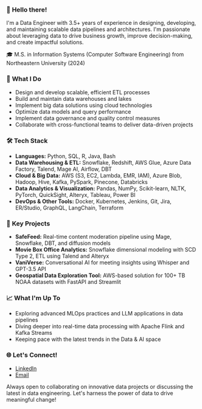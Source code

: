 ### 👋 **Hello there!**

I'm a Data Engineer with 3.5+ years of experience in designing, developing, and maintaining scalable data pipelines and architectures. I'm passionate about leveraging data to drive business growth, improve decision-making, and create impactful solutions.

🎓 M.S. in Information Systems (Computer Software Engineering) from Northeastern University (2024)

### 🚀 **What I Do**
- Design and develop scalable, efficient ETL processes
- Build and maintain data warehouses and lakes
- Implement big data solutions using cloud technologies
- Optimize data models and query performance
- Implement data governance and quality control measures
- Collaborate with cross-functional teams to deliver data-driven projects

### 🛠️ **Tech Stack**

- **Languages:** Python, SQL, R, Java, Bash
- **Data Warehousing & ETL:** Snowflake, Redshift, AWS Glue, Azure Data Factory, Talend, Mage AI, Airflow, DBT
- **Cloud & Big Data:** AWS (S3, EC2, Lambda, EMR, IAM), Azure Blob, Hadoop, Hive, Kafka, PySpark, Pinecone, Databricks
- **Data Analytics & Visualization:** Pandas, NumPy, Scikit-learn, NLTK, PyTorch, QuickSight, Alteryx, Tableau, Power BI
- **DevOps & Other Tools:** Docker, Kubernetes, Jenkins, Git, Jira, ER/Studio, GraphQL, LangChain, Terraform

### 🚀 **Key Projects**

- **SafeFeed:** Real-time content moderation pipeline using Mage, Snowflake, DBT, and diffusion models
- **Movie Box Office Analytics:** Snowflake dimensional modeling with SCD Type 2, ETL using Talend and Alteryx
- **VaniVerse:** Conversational AI for meeting insights using Whisper and GPT-3.5 API
- **Geospatial Data Exploration Tool:** AWS-based solution for 100+ TB NOAA datasets with FastAPI and Streamlit

### 📈 **What I'm Up To**

- Exploring advanced MLOps practices and LLM applications in data pipelines
- Diving deeper into real-time data processing with Apache Flink and Kafka Streams
- Keeping pace with the latest trends in the Data & AI space

### 🌐 **Let's Connect!**

- [LinkedIn](https://www.linkedin.com/in/p-nishanth)
- [Email](mailto:nishanth.prasath@outlook.com)

Always open to collaborating on innovative data projects or discussing the latest in data engineering. Let's harness the power of data to drive meaningful change!

<!--
### 👋 **Hello there!**

I'm a Data Engineer with a passion for harnessing the power of data to drive meaningful insights and impactful solutions. With over 3.5 years of experience, I specialize in designing, developing, and maintaining end-to-end data pipelines and architectures, empowering businesses to make effective, data-driven decisions.

I see data as more than just numbers – it's a powerful force that can unlock a world of possibilities and make a significant difference. I'm continually on the lookout for opportunities to contribute to data-centric projects that tackle real-world challenges and create a positive impact.

Currently pursuing a Master of Science in Information Systems at Northeastern University to further expand my knowledge and stay at the forefront of the ever-evolving data landscape. I'm also delving deeper into advanced concepts in data engineering and machine learning, keeping pace with the latest trends in the Data & AI space.

### 🛠️ **Tech Stack**

- **Programming Languages:** Python, SQL (MySQL, PostgreSQL, SQL Server, MongoDB), R, Java, Bash
- **Data Warehousing & ETL:** Snowflake, Redshift, AWS Glue, Azure Data Factory, Talend, Prefect, Airflow, DBT
- **Cloud & Big Data Technologies:** AWS (S3, EC2, Lambda), Azure Blob, Hadoop, Hive, Kafka, Spark, Databricks
- **Data Analytics & Visualization:** Pandas, NumPy, Scikit-learn, NLTK, PyTorch, Matplotlib, Alteryx, Tableau, Power BI
- **DevOps & Other Tools:** Docker, Kubernetes, Jenkins, Git, Jira, ER/Studio, LlamaIndex, LangChain, Terraform

### 🎉 **Fun Fact**

When I'm not deep-diving into data, you can find me brewing the perfect cup of coffee, capturing stunning landscapes through my lens, or planning my next travel adventure.

### 🔗 **Let's Connect!**

Feel free to explore my projects, check out my [LinkedIn](https://www.linkedin.com/in/p-nishanth) profile, or reach out to me if you have any questions or would like to collaborate on data-driven projects.

I am eager to connect with other data enthusiasts, learn from the community, and contribute to impactful data engineering and analytics projects. Together, we can harness the transformative power of data and drive meaningful change! 🚀
-->
<!--
# Hi there, I'm Nishanth Prasath! 👋

I'm a Software Engineer with a passion for data engineering and analytics. With over 3.5 years of experience, I've honed my skills in designing, developing, and maintaining end-to-end data pipelines and architectures. I believe that data is more than just numbers – it's a transformative force that can unlock a world of possibilities and make a significant impact.

I'm currently pursuing a Master of Science in Information Systems at Northeastern University to further expand my knowledge and stay at the forefront of the ever-evolving data landscape.

## 🛠️ Tech Stack

- **Programming Languages:** Python, SQL (MySQL, PostgreSQL, SQL Server, MongoDB), R, Java, Bash
- **Data Warehousing & ETL:** Snowflake, Redshift, AWS Glue, Azure Data Factory, Talend, Prefect, Airflow, DBT
- **Cloud & Big Data Technologies:** AWS (S3, EC2, Lambda), Azure Blob, Hadoop, Hive, Kafka, Spark, Databricks
- **Data Analytics & Visualization:** Pandas, NumPy, Scikit-learn, NLTK, PyTorch, Matplotlib, Alteryx, Tableau, Power BI
- **DevOps & Other Tools:** Docker, Kubernetes, Jenkins, Git, Jira, ER/Studio, LlamaIndex, LangChain, Terraform

## 🌱 What I'm Learning 

I'm currently diving deeper into advanced concepts in data engineering and machine learning, and keeping up with the latest trends in the Data & AI space.

## 📫 Reach Out!

I'm always on the lookout for exciting projects that leverage data-driven solutions to tackle real-world challenges. Feel free to connect with me or discuss potential collaborations. You can reach me at prasath.n@northeastern.edu or on [LinkedIn](https://www.linkedin.com/in/p-nishanth). Let's innovate together!

-->
<!--
### Hi there 👋

**NishanthPrasath/NishanthPrasath** is a ✨ _special_ ✨ repository because its `README.md` (this file) appears on your GitHub profile.

Here are some ideas to get you started:

- 🔭 I’m currently working on ...
- 🌱 I’m currently learning ...
- 👯 I’m looking to collaborate on ...
- 🤔 I’m looking for help with ...
- 💬 Ask me about ...
- 📫 How to reach me: ...
- 😄 Pronouns: ...
- ⚡ Fun fact: ...

## 👯 Let's Collaborate!

I'm always on the lookout for exciting projects that leverage data-driven solutions to tackle real-world challenges. Let's innovate together!

## 📄 Check Out My Resume

Curious about my professional journey? You can find my detailed resume [here](https://drive.google.com/file/d/1A2j9BZnDvZi9Jl2F5mAvWdReX9D0IbZD/view?usp=sharing).
-->

